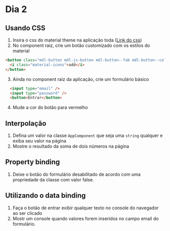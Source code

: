 # Dia 2

## Usando CSS

 1. Insira o css do material theme na aplicação toda ([Link do css](https://code.getmdl.io/1.3.0/material.indigo-red.min.css))
 2. No component raiz, crie um botão customizado com os estilos do material
  ```html
  <button class="mdl-button mdl-js-button mdl-button--fab mdl-button--colored">
    <i class="material-icons">add</i>
  </button>
  ```
 3. Ainda no component raiz da aplicação, crie um formulário básico
  ```html
    <input type="email" />
    <input type="password" />
    <button>Entrar</button>
  ```
 4. Mude a cor do botão para vermelho

## Interpolação

 1. Defina um valor na classe `AppComponent` que seja uma `string` qualquer e exiba seu valor na página 
 2. Mostre o resultado da soma de dois números na página

## Property binding

 1. Deixe o botão do formulário desabilitado de acordo com uma propriedade da classe com valor false.

## Utilizando o data binding

 1. Faça o botão de entrar exibir qualquer texto no console do navegador ao ser clicado
 2. Mostr um console quando valores forem inseridos no campo email do formulário.